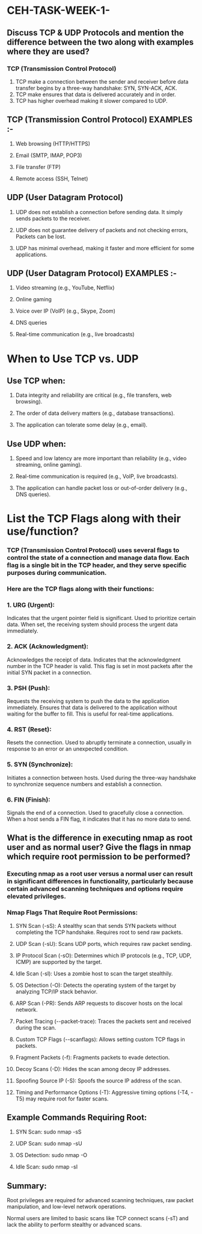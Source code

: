 #  CEH-TASK-WEEK-1-
##  Discuss TCP & UDP Protocols and mention the difference between the two along with examples where they are used?
### **TCP (Transmission Control Protocol)**
1.  TCP make a connection between the sender and receiver before data transfer begins by a three-way handshake: SYN, SYN-ACK, ACK.
2.  TCP make ensures that data is delivered accurately and in order.
3.  TCP has higher overhead making it slower compared to UDP.

## TCP (Transmission Control Protocol) EXAMPLES :-
1. Web browsing (HTTP/HTTPS)

2. Email (SMTP, IMAP, POP3)

3. File transfer (FTP)

4. Remote access (SSH, Telnet)

## UDP (User Datagram Protocol)
1.  UDP does not establish a connection before sending data. It simply sends packets to the receiver.

2.  UDP does not guarantee delivery of packets and not checking errors, Packets can be lost.

3.  UDP has minimal overhead, making it faster and more efficient for some applications.


## UDP (User Datagram Protocol) EXAMPLES :- 
1.  Video streaming (e.g., YouTube, Netflix)

2.  Online gaming

3.  Voice over IP (VoIP) (e.g., Skype, Zoom)

4.  DNS queries

5.  Real-time communication (e.g., live broadcasts)



# When to Use TCP vs. UDP
## Use TCP when:

1.  Data integrity and reliability are critical (e.g., file transfers, web browsing).

2.  The order of data delivery matters (e.g., database transactions).

3.  The application can tolerate some delay (e.g., email).

## Use UDP when:

1.  Speed and low latency are more important than reliability (e.g., video streaming, online gaming).

2.  Real-time communication is required (e.g., VoIP, live broadcasts).

3.  The application can handle packet loss or out-of-order delivery (e.g., DNS queries).



#  List the TCP Flags along with their use/function?

### TCP (Transmission Control Protocol) uses several flags to control the state of a connection and manage data flow. Each flag is a single bit in the TCP header, and they serve specific purposes during communication. 

### Here are the TCP flags along with their functions:

### 1.  URG (Urgent):

Indicates that the urgent pointer field is significant.
Used to prioritize certain data. When set, the receiving system should process the urgent data immediately.

### 2.  ACK (Acknowledgment):

Acknowledges the receipt of data.
Indicates that the acknowledgment number in the TCP header is valid. This flag is set in most packets after the initial SYN packet in a connection.

### 3.  PSH (Push):

Requests the receiving system to push the data to the application immediately.
Ensures that data is delivered to the application without waiting for the buffer to fill. This is useful for real-time applications.

### 4.  RST (Reset):

Resets the connection.
Used to abruptly terminate a connection, usually in response to an error or an unexpected condition.

### 5.  SYN (Synchronize):

Initiates a connection between hosts.
Used during the three-way handshake to synchronize sequence numbers and establish a connection.

### 6.  FIN (Finish):

Signals the end of a connection.
Used to gracefully close a connection. When a host sends a FIN flag, it indicates that it has no more data to send.

## What is the difference in executing nmap as root user and as normal user? Give the flags in nmap which require root permission to be performed?
### Executing nmap as a root user versus a normal user can result in significant differences in functionality, particularly because certain advanced scanning techniques and options require elevated privileges.

### Nmap Flags That Require Root Permissions:
1.  SYN Scan (-sS):
A stealthy scan that sends SYN packets without completing the TCP handshake. Requires root to send raw packets.

2.  UDP Scan (-sU):
Scans UDP ports, which requires raw packet sending.

3.  IP Protocol Scan (-sO):
Determines which IP protocols (e.g., TCP, UDP, ICMP) are supported by the target.

4.  Idle Scan (-sI):
Uses a zombie host to scan the target stealthily.

5. OS Detection (-O):
Detects the operating system of the target by analyzing TCP/IP stack behavior.

6. ARP Scan (-PR):
Sends ARP requests to discover hosts on the local network.

7.  Packet Tracing (--packet-trace):
Traces the packets sent and received during the scan.

8.  Custom TCP Flags (--scanflags):
Allows setting custom TCP flags in packets.

9.  Fragment Packets (-f):
Fragments packets to evade detection.

10.  Decoy Scans (-D):
Hides the scan among decoy IP addresses.

11.  Spoofing Source IP (-S):
Spoofs the source IP address of the scan.

12.  Timing and Performance Options (-T):
Aggressive timing options (-T4, -T5) may require root for faster scans.

## Example Commands Requiring Root:
1.  SYN Scan: sudo nmap -sS <target>

2.  UDP Scan: sudo nmap -sU <target>

3.  OS Detection: sudo nmap -O <target>

4.  Idle Scan: sudo nmap -sI <zombie> <target>

## Summary:
Root privileges are required for advanced scanning techniques, raw packet manipulation, and low-level network operations.

Normal users are limited to basic scans like TCP connect scans (-sT) and lack the ability to perform stealthy or advanced scans.
